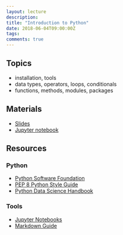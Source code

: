 ```yaml
---
layout: lecture
description:
title: "Introduction to Python"
date: 2018-06-04T09:00:00Z
tags:
comments: true
---
```


## Topics
 * installation, tools
 * data types, operators, loops, conditionals
 * functions, methods, modules, packages

## Materials
 * <a target="_blank" href="{{ site.url }}/python-stats/download/lec1_intro_python.pdf">Slides</a>
* <a target="_blank" href="{{ site.url }}/python-stats/download/lec1_intro_python.ipynb">Jupyter notebook</a>

## Resources

### Python
 * <a href="https://www.python.org/" target="_blank">Python Software Foundation</a>
 * <a href="http://pep8.org/" target="_blank">PEP 8 Python Style Guide</a>
 * <a href="https://jakevdp.github.io/PythonDataScienceHandbook/index.html" target="_blank">Python Data Science Handbook</a>

### Tools
 * <a href="https://jupyter.org/" target="_blank">Jupyter Notebooks</a>
 * <a href="https://www.markdownguide.org/" target="_blank">Markdown Guide</a>
